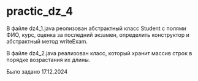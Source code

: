 # practic_dz_4
В файле dz4_1.java реолизован абстрактный класс Student с полями ФИО, курс, оценка за последний экзамен, определить конструктор и абстрактный метод writeExam. 

В файле dz4_2.java реализован класс, который хранит массив строк в порядке возрастания их длины.

Было задано 17.12.2024
